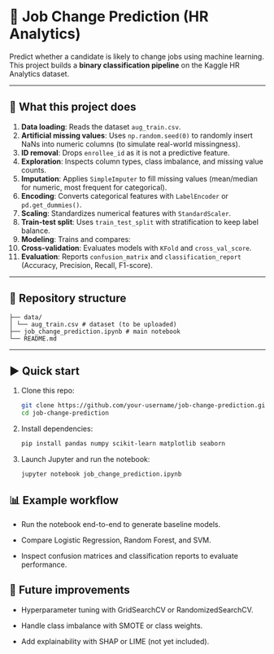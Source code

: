 # 🔎 Job Change Prediction (HR Analytics)

Predict whether a candidate is likely to change jobs using machine learning.  
This project builds a **binary classification pipeline** on the Kaggle HR Analytics dataset.

---

## 🚀 What this project does
1. **Data loading**: Reads the dataset `aug_train.csv`.  
2. **Artificial missing values**: Uses `np.random.seed(0)` to randomly insert NaNs into numeric columns (to simulate real-world missingness).  
3. **ID removal**: Drops `enrollee_id` as it is not a predictive feature.  
4. **Exploration**: Inspects column types, class imbalance, and missing value counts.  
5. **Imputation**: Applies `SimpleImputer` to fill missing values (mean/median for numeric, most frequent for categorical).  
6. **Encoding**: Converts categorical features with `LabelEncoder` or `pd.get_dummies()`.  
7. **Scaling**: Standardizes numerical features with `StandardScaler`.  
8. **Train-test split**: Uses `train_test_split` with stratification to keep label balance.  
9. **Modeling**: Trains and compares:
10. **Cross-validation**: Evaluates models with `KFold` and `cross_val_score`.  
11. **Evaluation**: Reports `confusion_matrix` and `classification_report` (Accuracy, Precision, Recall, F1-score).  

---

## 📂 Repository structure
```
├── data/
│ └── aug_train.csv # dataset (to be uploaded)
├── job_change_prediction.ipynb # main notebook
└── README.md
```


---

## ▶️ Quick start
1. Clone this repo:
   ```bash
   git clone https://github.com/your-username/job-change-prediction.git
   cd job-change-prediction
   ```

2. Install dependencies:

   ```bash
   pip install pandas numpy scikit-learn matplotlib seaborn
    ```

3. Launch Jupyter and run the notebook:

   ```bash
   jupyter notebook job_change_prediction.ipynb
    ```

## 📊 Example workflow
- Run the notebook end-to-end to generate baseline models.

- Compare Logistic Regression, Random Forest, and SVM.

- Inspect confusion matrices and classification reports to evaluate performance.

## 🔧 Future improvements
- Hyperparameter tuning with GridSearchCV or RandomizedSearchCV.

- Handle class imbalance with SMOTE or class weights.

- Add explainability with SHAP or LIME (not yet included).



